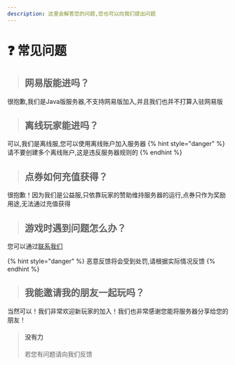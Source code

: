 ```yaml
---
description: 这里会解答您的问题,您也可以向我们提出问题
---
```


# ❓ 常见问题



> ## 网易版能进吗？

很抱歉,我们是Java版服务器,不支持网易版加入,并且我们也并不打算入驻网易版

> ## 离线玩家能进吗？

可以,我们是离线服,您可以使用离线账户加入服务器
{% hint style="danger" %}
请不要创建多个离线账户,这是违反服务器规则的
{% endhint %}
> ## 点券如何充值获得？

很抱歉！因为我们是公益服,只依靠玩家的赞助维持服务器的运行,点券只作为奖励用途,无法通过充值获得

> ## 游戏时遇到问题怎么办？

您可以通过[联系我们](gai-shu/lian-xi-wo-men.md)

{% hint style="danger" %}
恶意反馈将会受到处罚,请根据实际情况反馈
{% endhint %}

> ## 我能邀请我的朋友一起玩吗？

当然可以！我们非常欢迎新玩家的加入！我们也非常感谢您能将服务器分享给您的朋友！



> #### 没有力
>
> 若您有问题请向我们反馈
